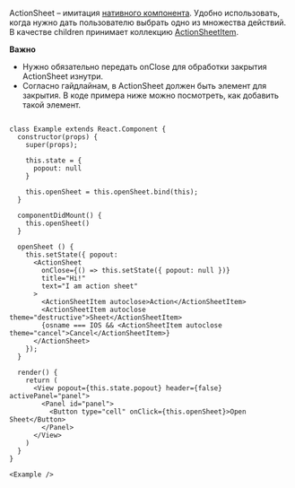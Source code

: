 ActionSheet – имитация [нативного компонента](https://developer.apple.com/ios/human-interface-guidelines/views/action-sheets/). Удобно использовать, когда нужно дать пользователю выбрать одно из множества действий.
В качестве children принимает коллекцию [ActionSheetItem](https://vkcom.github.io/vkui-styleguide/#actionsheetitem).

**Важно**

* Нужно обязательно передать onClose для обработки закрытия ActionSheet изнутри.
* Согласно гайдлайнам, в ActionSheet должен быть элемент для закрытия. В коде примера ниже можно посмотреть, как добавить такой элемент.

```

class Example extends React.Component {
  constructor(props) {
    super(props);

    this.state = {
      popout: null
    }

    this.openSheet = this.openSheet.bind(this);
  }

  componentDidMount() {
    this.openSheet()
  }

  openSheet () {
    this.setState({ popout:
      <ActionSheet
        onClose={() => this.setState({ popout: null })}
        title="Hi!"
        text="I am action sheet"
      >
        <ActionSheetItem autoclose>Action</ActionSheetItem>
        <ActionSheetItem autoclose theme="destructive">Sheet</ActionSheetItem>
        {osname === IOS && <ActionSheetItem autoclose theme="cancel">Cancel</ActionSheetItem>}
      </ActionSheet>
    });
  }

  render() {
    return (
      <View popout={this.state.popout} header={false} activePanel="panel">
        <Panel id="panel">
          <Button type="cell" onClick={this.openSheet}>Open Sheet</Button>
        </Panel>
      </View>
    )
  }
}

<Example />
```
